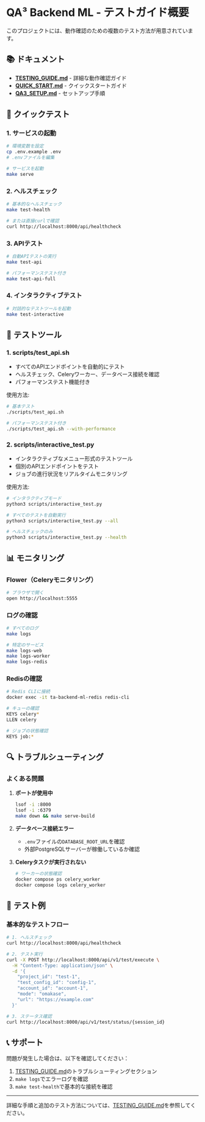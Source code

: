 # QA³ Backend ML - テストガイド概要

このプロジェクトには、動作確認のための複数のテスト方法が用意されています。

## 📚 ドキュメント

- **[TESTING_GUIDE.md](TESTING_GUIDE.md)** - 詳細な動作確認ガイド
- **[QUICK_START.md](QUICK_START.md)** - クイックスタートガイド
- **[QA3_SETUP.md](QA3_SETUP.md)** - セットアップ手順

## 🚀 クイックテスト

### 1. サービスの起動
```bash
# 環境変数を設定
cp .env.example .env
# .envファイルを編集

# サービスを起動
make serve
```

### 2. ヘルスチェック
```bash
# 基本的なヘルスチェック
make test-health

# または直接curlで確認
curl http://localhost:8000/api/healthcheck
```

### 3. APIテスト
```bash
# 自動APIテストの実行
make test-api

# パフォーマンステスト付き
make test-api-full
```

### 4. インタラクティブテスト
```bash
# 対話的なテストツールを起動
make test-interactive
```

## 🧪 テストツール

### 1. **scripts/test_api.sh**
- すべてのAPIエンドポイントを自動的にテスト
- ヘルスチェック、Celeryワーカー、データベース接続を確認
- パフォーマンステスト機能付き

使用方法:
```bash
# 基本テスト
./scripts/test_api.sh

# パフォーマンステスト付き
./scripts/test_api.sh --with-performance
```

### 2. **scripts/interactive_test.py**
- インタラクティブなメニュー形式のテストツール
- 個別のAPIエンドポイントをテスト
- ジョブの進行状況をリアルタイムモニタリング

使用方法:
```bash
# インタラクティブモード
python3 scripts/interactive_test.py

# すべてのテストを自動実行
python3 scripts/interactive_test.py --all

# ヘルスチェックのみ
python3 scripts/interactive_test.py --health
```

## 📊 モニタリング

### Flower（Celeryモニタリング）
```bash
# ブラウザで開く
open http://localhost:5555
```

### ログの確認
```bash
# すべてのログ
make logs

# 特定のサービス
make logs-web
make logs-worker
make logs-redis
```

### Redisの確認
```bash
# Redis CLIに接続
docker exec -it ta-backend-ml-redis redis-cli

# キューの確認
KEYS celery*
LLEN celery

# ジョブの状態確認
KEYS job:*
```

## 🔍 トラブルシューティング

### よくある問題

1. **ポートが使用中**
   ```bash
   lsof -i :8000
   lsof -i :6379
   make down && make serve-build
   ```

2. **データベース接続エラー**
   - `.env`ファイルの`DATABASE_ROOT_URL`を確認
   - 外部PostgreSQLサーバーが稼働しているか確認

3. **Celeryタスクが実行されない**
   ```bash
   # ワーカーの状態確認
   docker compose ps celery_worker
   docker compose logs celery_worker
   ```

## 📝 テスト例

### 基本的なテストフロー
```bash
# 1. ヘルスチェック
curl http://localhost:8000/api/healthcheck

# 2. テスト実行
curl -X POST http://localhost:8000/api/v1/test/execute \
  -H "Content-Type: application/json" \
  -d '{
    "project_id": "test-1",
    "test_config_id": "config-1",
    "account_id": "account-1",
    "mode": "omakase",
    "url": "https://example.com"
  }'

# 3. ステータス確認
curl http://localhost:8000/api/v1/test/status/{session_id}
```

## 📞 サポート

問題が発生した場合は、以下を確認してください：

1. [TESTING_GUIDE.md](TESTING_GUIDE.md)のトラブルシューティングセクション
2. `make logs`でエラーログを確認
3. `make test-health`で基本的な接続を確認

---

詳細な手順と追加のテスト方法については、[TESTING_GUIDE.md](TESTING_GUIDE.md)を参照してください。